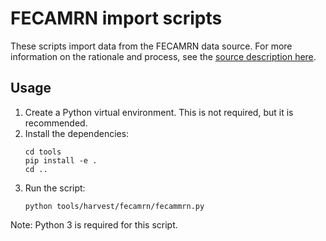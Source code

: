 # FECAMRN import scripts

These scripts import data from the FECAMRN data source. For more
information on the rationale and process, see the
[source description here](../../../sources/fecammrn/README.md).

## Usage

1. Create a Python virtual environment. This is not required, but it is
   recommended.
2. Install the dependencies:
   ```
   cd tools
   pip install -e .
   cd ..
   ```
3. Run the script:
   ```
   python tools/harvest/fecamrn/fecammrn.py
   ```

Note: Python 3 is required for this script.
